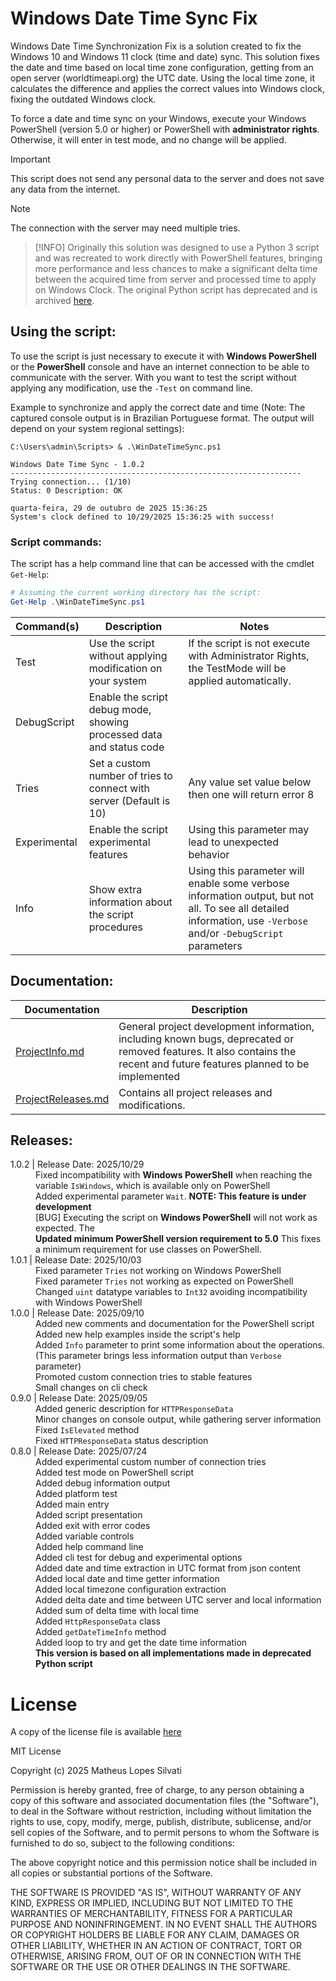 # Windows Date Time Sync Fix

Windows Date Time Synchronization Fix is a solution created to fix the Windows 10 and Windows 11 clock (time and date) sync. This solution fixes the date and time based on local time zone configuration, getting from an open server (worldtimeapi.org) the UTC date. Using the local time zone, it calculates the difference and applies the correct values into Windows clock, fixing the outdated Windows clock.

To force a date and time sync on your Windows, execute your Windows PowerShell (version 5.0 or higher) or PowerShell with **administrator rights**. Otherwise, it will enter in test mode, and no change will be applied.

> [!IMPORTANT]
> This script does not send any personal data to the server and does not save any data from the internet.

> [!NOTE]
> The connection with the server may need multiple tries.

> [!INFO]
> Originally this solution was designed to use a Python 3 script and was recreated to work directly with PowerShell features, bringing more performance and less chances to make a significant delta time between the acquired time from server and processed time to apply on Windows Clock. The original Python script has deprecated and is archived [here](/Scripts/Archived).

## Using the script:

To use the script is just necessary to execute it with **Windows PowerShell** or the **PowerShell** console and have an internet connection to be able to communicate with the server. With you want to test the script without applying any modification, use the `-Test` on command line.

Example to synchronize and apply the correct date and time (Note: The captured console output is in Brazilian Portuguese format. The output will depend on your system regional settings):

```
C:\Users\admin\Scripts> & .\WinDateTimeSync.ps1

Windows Date Time Sync - 1.0.2
-----------------------------------------------------------------
Trying connection... (1/10)
Status: 0 Description: OK

quarta-feira, 29 de outubro de 2025 15:36:25
System's clock defined to 10/29/2025 15:36:25 with success!
```

### Script commands:

The script has a help command line that can be accessed with the cmdlet `Get-Help`:
```PowerShell
# Assuming the current working directory has the script:
Get-Help .\WinDateTimeSync.ps1
```

| Command(s) | Description | Notes |
| ---------- | ----------- | ----- |
| Test | Use the script without applying modification on your system | If the script is not execute with Administrator Rights, the TestMode will be applied automatically. |
| DebugScript | Enable the script debug mode, showing processed data and status code |  |
| Tries <value> | Set a custom number of tries to connect with server (Default is 10) | Any value set value below then one will return error 8 |
| Experimental | Enable the script experimental features | Using this parameter may lead to unexpected behavior |
| Info | Show extra information about the script procedures | Using this parameter will enable some verbose information output, but not all. To see all detailed information, use `-Verbose` and/or `-DebugScript` parameters |

## Documentation:

| Documentation | Description |
| ------------- | ----------- |
| [ProjectInfo.md](./Docs/ProjectInfo.md) | General project development information, including known bugs, deprecated or removed features. It also contains the recent and future features planned to be implemented |
| [ProjectReleases.md](./Docs/ProjectReleases.md) | Contains all project releases and modifications. |

## Releases:

<!-- Windows Date Time Fix Releases Table: -->

<head>
    <link rel="stylesheet" href="Docs/CSS/ReleaseNotes.css">
    <link rel="stylesheet" href="./CSS/ReleaseNotes.css">
</head>
<dl>
    <!-- 1.0.2 (2025/10/29) -->
    <dt><version-data>1.0.2</version-data> | Release Date: 2025/10/29</dt>
    <dd><fix-alert>Fixed </fix-alert> incompatibility with <strong>Windows PowerShell</strong> when reaching the variable <code>IsWindows</code>, which is available only on PowerShell</dd>
    <dd>Added experimental parameter <code>Wait</code>. <strong>NOTE: This feature is under development</strong></dd>
    <dd><bug-alert>[BUG]</bug-alert> Executing the script on <strong>Windows PowerShell</strong> will not work as expected. The </dd>
    <dd><strong>Updated minimum PowerShell version requirement to 5.0</strong> This fixes a minimum requirement for use classes on PowerShell.</dd>
    <!-- 1.0.1 (2025/10/03) -->
    <dt><version-data>1.0.1</version-data> | Release Date: 2025/10/03</dt>
    <dd><fix-alert>Fixed </fix-alert>parameter <code>Tries</code> not working on Windows PowerShell</dd>
    <dd><fix-alert>Fixed </fix-alert>parameter <code>Tries</code> not working as expected on PowerShell</dd>
    <dd>Changed <code>uint</code> datatype variables to <code>Int32</code> avoiding incompatibility with Windows PowerShell</dd>
    <!-- 1.0.0 (2025/09/10) -->
    <dt><version-data>1.0.0</version-data> | Release Date: 2025/09/10</dt>
    <dd>Added new comments and documentation for the PowerShell script</dd>
    <dd>Added new help examples inside the script's help</dd>
    <dd>Added <code>Info</code> parameter to print some information about the operations. (This parameter brings less information output than <code>Verbose</code> parameter)</dd>
    <dd>Promoted custom connection tries to stable features</dd>
    <dd>Small changes on cli check</dd>
    <!-- 0.9.0 (2025/09/05) -->
    <dt><version-data>0.9.0</version-data> | Release Date: 2025/09/05</dt>
    <dd>Added generic description for <code>HTTPResponseData</code></dd>
    <dd>Minor changes on console output, while gathering server information</dd>
    <dd><fix-alert>Fixed </fix-alert><code>IsElevated</code> method</dd>
    <dd><fix-alert>Fixed </fix-alert> <code>HTTPResponseData</code> status description</dd>
    <!-- 0.8.0 (2025/07/24) -->
    <dt><version-data>0.8.0</version-data> | Release Date: 2025/07/24</dt>
    <dd>Added experimental custom number of connection tries</dd>
    <dd>Added test mode on PowerShell script</dd>
    <dd>Added debug information output</dd>
    <dd>Added platform test</dd>
    <dd>Added main entry</dd>
    <dd>Added script presentation</dd>
    <dd>Added exit with error codes</dd>
    <dd>Added variable controls</dd>
    <dd>Added help command line</dd>
    <dd>Added cli test for debug and experimental options</dd>
    <dd>Added date and time extraction in UTC format from json content</dd>
    <dd>Added local date and time getter information</dd>
    <dd>Added local timezone configuration extraction</dd>
    <dd>Added delta date and time between UTC server and local information</dd>
    <dd>Added sum of delta time with local time</dd>
    <dd>Added <code>HttpResponseData</code> class</dd>
    <dd>Added <code>getDateTimeInfo</code> method</dd>
    <dd>Added loop to try and get the date time information</dd>
    <dd><strong>This version is based on all implementations made in deprecated Python script</strong></dd>
</dl>

# License

A copy of the license file is available [here](./LICENSE.txt)

MIT License

Copyright (c) 2025 Matheus Lopes Silvati

Permission is hereby granted, free of charge, to any person obtaining a copy
of this software and associated documentation files (the "Software"), to deal
in the Software without restriction, including without limitation the rights
to use, copy, modify, merge, publish, distribute, sublicense, and/or sell
copies of the Software, and to permit persons to whom the Software is
furnished to do so, subject to the following conditions:

The above copyright notice and this permission notice shall be included in all
copies or substantial portions of the Software.

THE SOFTWARE IS PROVIDED "AS IS", WITHOUT WARRANTY OF ANY KIND, EXPRESS OR
IMPLIED, INCLUDING BUT NOT LIMITED TO THE WARRANTIES OF MERCHANTABILITY,
FITNESS FOR A PARTICULAR PURPOSE AND NONINFRINGEMENT. IN NO EVENT SHALL THE
AUTHORS OR COPYRIGHT HOLDERS BE LIABLE FOR ANY CLAIM, DAMAGES OR OTHER
LIABILITY, WHETHER IN AN ACTION OF CONTRACT, TORT OR OTHERWISE, ARISING FROM,
OUT OF OR IN CONNECTION WITH THE SOFTWARE OR THE USE OR OTHER DEALINGS IN THE
SOFTWARE.